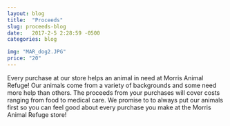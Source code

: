 ```yaml
---
layout: blog
title:  "Proceeds"
slug: proceeds-blog
date:   2017-2-5 2:28:59 -0500
categories: blog

img: "MAR_dog2.JPG"
price: "20"
---
```

Every purchase at our store helps an animal in need at Morris Animal Refuge! Our animals come from a variety of backgrounds and some need more help than others. The proceeds from your purchases will cover costs ranging from food to medical care. We promise to to always put our animals first so you can feel good about every purchase you make at the Morris Animal Refuge store!
